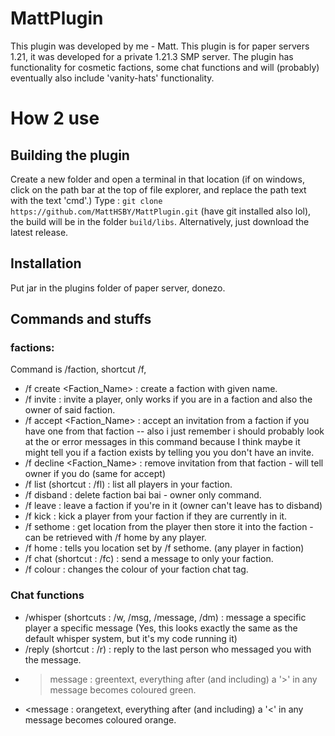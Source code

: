 # MattPlugin
This plugin was developed by me - Matt.
This plugin is for paper servers 1.21, it was developed for a private 1.21.3 SMP server.
The plugin has functionality for cosmetic factions, some chat functions and will (probably) eventually also include 'vanity-hats' functionality.

# How 2 use
## Building the plugin
Create a new folder and open a terminal in that location (if on windows, click on the path bar at the top of file explorer, and replace the path text with the text 'cmd'.) Type : `git clone https://github.com/MattHSBY/MattPlugin.git` (have git installed also lol),
the build will be in the folder `build/libs`. Alternatively, just download the latest release.
## Installation
Put jar in the plugins folder of paper server, donezo.
## Commands and stuffs
### factions:
Command is /faction, shortcut /f,
- /f create <Faction_Name> : create a faction with given name.
- /f invite <Player> : invite a player, only works if you are in a faction and also the owner of said faction.
- /f accept <Faction_Name> : accept an invitation from a faction if you have one from that faction -- also i just remember i should probably look at the or error messages in this command because I think maybe it might tell you if a faction exists by telling you you don't have an invite.
- /f decline <Faction_Name> : remove invitation from that faction - will tell owner if you do (same for accept)
- /f list (shortcut : /fl) : list all players in your faction.
- /f disband : delete faction bai bai - owner only command.
- /f leave : leave a faction if you're in it (owner can't leave has to disband)
- /f kick <Player> : kick a player from your faction if they are currently in it.
- /f sethome : get location from the player then store it into the faction - can be retrieved with /f home by any player.
- /f home : tells you location set by /f sethome. (any player in faction)
- /f chat <message> (shortcut : /fc) : send a message to only your faction.
- /f colour <ChatColor> : changes the colour of your faction chat tag.

### Chat functions
- /whisper <Player> <message> (shortcuts : /w, /msg, /message, /dm) : message a specific player a specific message (Yes, this looks exactly the same as the default whisper system, but it's my code running it)
- /reply <message> (shortcut : /r) : reply to the last person who messaged you with the message.
- >message : greentext, everything after (and including) a '>' in any message becomes coloured green.
- <message : orangetext, everything after (and including) a '<' in any message becomes coloured orange.
